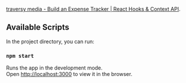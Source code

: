  [traversy media - 
Build an Expense Tracker | React Hooks & Context API](https://www.youtube.com/watch?v=XuFDcZABiDQ).

## Available Scripts

In the project directory, you can run:

### `npm start`

Runs the app in the development mode.<br />
Open [http://localhost:3000](http://localhost:3000) to view it in the browser.


